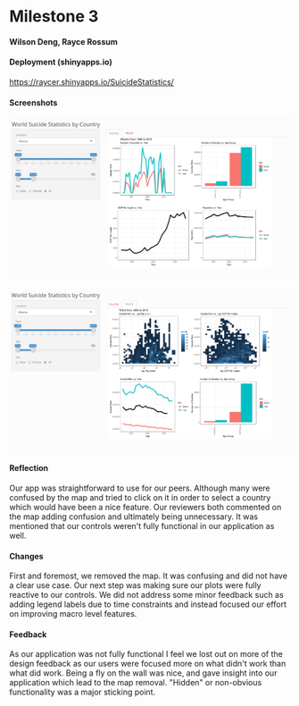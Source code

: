 # Milestone 3
#### Wilson Deng, Rayce Rossum

#### Deployment (shinyapps.io)

https://raycer.shinyapps.io/SuicideStatistics/

#### Screenshots

![](../imgs/Sketch4.png)

![](../imgs/Sketch5.png)

#### Reflection

Our app was straightforward to use for our peers. Although many were confused by the map and tried to click on it in order to select a country which would have been a nice feature. Our reviewers both commented on the map adding confusion and ultimately being unnecessary. It was mentioned that our controls weren't fully functional in our application as well.

#### Changes

First and foremost, we removed the map. It was confusing and did not have a clear use case. Our next step was making sure our plots were fully reactive to our controls. We did not address some minor feedback such as adding legend labels due to time constraints and instead focused our effort on improving macro level features.

#### Feedback

As our application was not fully functional I feel we lost out on more of the design feedback as our users were focused more on what didn't work than what did work. Being a fly on the wall was nice, and gave insight into our application which lead to the map removal. "Hidden" or non-obvious functionality was a major sticking point.
